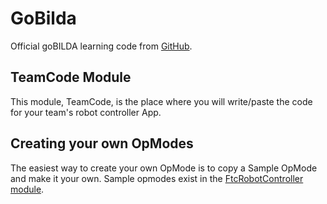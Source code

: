 # GoBilda

Official goBILDA learning code from [GitHub](https://github.com/goBILDA-Official/FtcRobotController-Add-Starter-Kit-Code/tree/Add-Starter-Kit-Code).

## TeamCode Module

This module, TeamCode, is the place where you will write/paste the code for your team's
robot controller App.

## Creating your own OpModes

The easiest way to create your own OpMode is to copy a Sample OpMode and make it your own. 
Sample opmodes exist in the [FtcRobotController module](https://github.com/goBILDA-Official/FtcRobotController-Add-Starter-Kit-Code/tree/Add-Starter-Kit-Code/FtcRobotController/src/main/java/org/firstinspires/ftc/robotcontroller/external/samples).
